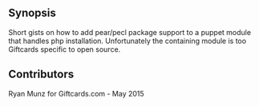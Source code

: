 ## Synopsis  
  
Short gists on how to add pear/pecl package support to a puppet module that handles php installation. Unfortunately the containing module is too Giftcards specific to open source.  
  
## Contributors  
  
Ryan Munz for Giftcards.com - May 2015  
